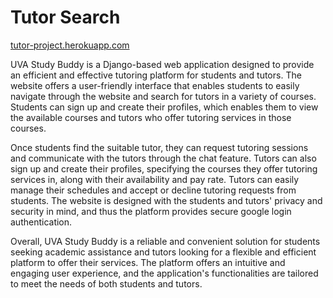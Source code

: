 # Tutor Search

[tutor-project.herokuapp.com](https://tutor-project.herokuapp.com/)


UVA Study Buddy is a Django-based web application designed to provide an efficient and effective tutoring platform for students and tutors. The website offers a user-friendly interface that enables students to easily navigate through the website and search for tutors in a variety of courses. Students can sign up and create their profiles, which enables them to view the available courses and tutors who offer tutoring services in those courses.

Once students find the suitable tutor, they can request tutoring sessions and communicate with the tutors through the chat feature. Tutors can also sign up and create their profiles, specifying the courses they offer tutoring services in, along with their availability and pay rate. Tutors can easily manage their schedules and accept or decline tutoring requests from students. The website is designed with the students and tutors' privacy and security in mind, and thus the platform provides secure google login authentication.

Overall, UVA Study Buddy is a reliable and convenient solution for students seeking academic assistance and tutors looking for a flexible and efficient platform to offer their services. The platform offers an intuitive and engaging user experience, and the application's functionalities are tailored to meet the needs of both students and tutors.
